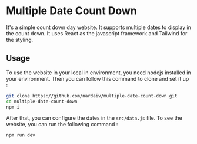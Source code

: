 # Multiple Date Count Down
It's a simple count down day website. It supports multiple dates to display in the count down. It uses React as the javascript framework and Tailwind for the styling.

## Usage
To use the website in your local in environment, you need nodejs installed in your environment. Then you can follow this command to clone and set it up :
```bash
git clone https://github.com/nardaiv/multiple-date-count-down.git 
cd multiple-date-count-down
npm i
```
After that, you can configure the dates in the `src/data.js` file. To see the website, you can run the following command :
```bash
npm run dev
```
